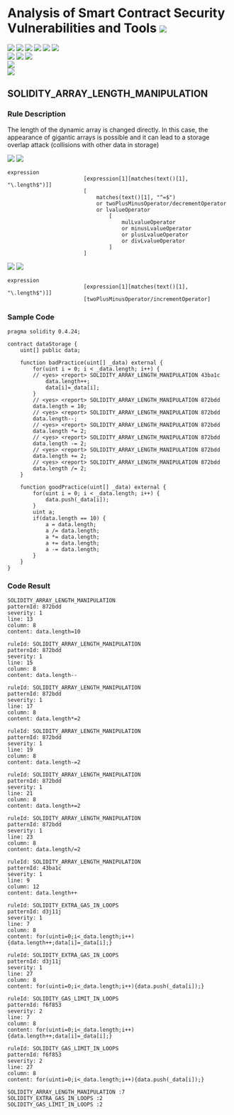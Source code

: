 # Analysis of Smart Contract Security Vulnerabilities and Tools ![](https://img.shields.io/badge/-Live-brightgreen)
![](https://img.shields.io/badge/Batch-UG21CYS-lightgreen) ![](https://img.shields.io/badge/Batch-PG21CYS-green) ![](https://img.shields.io/badge/Batch-UG22CYS-lightgreen) ![](https://img.shields.io/badge/Batch-PG21CYS-green) ![](https://img.shields.io/badge/Batch-PhD-darkgreen) ![](https://img.shields.io/badge/-B_RIG-darkgreen)<br/>   ![](https://img.shields.io/badge/BlockchainCourse-21CY712-green)  ![](https://img.shields.io/badge/-M.Tech_Dissertation-blue) ![](https://img.shields.io/badge/Focus-Smart_Contract_Security-yellow) <br/>
![](https://img.shields.io/badge/Blockchain-Ethereum-blue)   <br/> 
![](https://img.shields.io/badge/Language-Solidity-blue)

## SOLIDITY_ARRAY_LENGTH_MANIPULATION

### Rule Description
The length of the dynamic array is changed directly. In this case, the appearance of gigantic arrays is possible and it can lead to a storage overlap attack (collisions with other data in storage)

![](https://img.shields.io/badge/Pattern_ID-872bdd-gold) ![](https://img.shields.io/badge/Severity-1-brown) 

```
expression
                        [expression[1][matches(text()[1], "\.length$")]]
                        [
                            matches(text()[1], "^=$")
                            or twoPlusMinusOperator/decrementOperator
                            or lvalueOperator
                                [
                                    mulLvalueOperator
                                    or minusLvalueOperator
                                    or plusLvalueOperator
                                    or divLvalueOperator
                                ]
                        ]
```

![](https://img.shields.io/badge/Pattern_ID-43ba1c-gold) ![](https://img.shields.io/badge/Severity-1-brown) 

```
expression
                        [expression[1][matches(text()[1], "\.length$")]]
                        [twoPlusMinusOperator/incrementOperator]

```

### Sample Code

```
pragma solidity 0.4.24;

contract dataStorage {
    uint[] public data;

    function badPractice(uint[] _data) external {
        for(uint i = 0; i < _data.length; i++) {
        // <yes> <report> SOLIDITY_ARRAY_LENGTH_MANIPULATION 43ba1c
            data.length++;
            data[i]=_data[i];
        }
        // <yes> <report> SOLIDITY_ARRAY_LENGTH_MANIPULATION 872bdd
        data.length = 10;
        // <yes> <report> SOLIDITY_ARRAY_LENGTH_MANIPULATION 872bdd
        data.length--;
        // <yes> <report> SOLIDITY_ARRAY_LENGTH_MANIPULATION 872bdd
        data.length *= 2;
        // <yes> <report> SOLIDITY_ARRAY_LENGTH_MANIPULATION 872bdd
        data.length -= 2;
        // <yes> <report> SOLIDITY_ARRAY_LENGTH_MANIPULATION 872bdd
        data.length += 2;
        // <yes> <report> SOLIDITY_ARRAY_LENGTH_MANIPULATION 872bdd
        data.length /= 2;
    }

    function goodPractice(uint[] _data) external {
        for(uint i = 0; i < _data.length; i++) {
            data.push(_data[i]);
        }
        uint a;
        if(data.length == 10) {
            a = data.length;
            a /= data.length;
            a *= data.length;
            a += data.length;
            a -= data.length;
        }
    }
}
```
### Code Result

```
SOLIDITY_ARRAY_LENGTH_MANIPULATION
patternId: 872bdd
severity: 1
line: 13
column: 8
content: data.length=10

ruleId: SOLIDITY_ARRAY_LENGTH_MANIPULATION
patternId: 872bdd
severity: 1
line: 15
column: 8
content: data.length--

ruleId: SOLIDITY_ARRAY_LENGTH_MANIPULATION
patternId: 872bdd
severity: 1
line: 17
column: 8
content: data.length*=2

ruleId: SOLIDITY_ARRAY_LENGTH_MANIPULATION
patternId: 872bdd
severity: 1
line: 19
column: 8
content: data.length-=2

ruleId: SOLIDITY_ARRAY_LENGTH_MANIPULATION
patternId: 872bdd
severity: 1
line: 21
column: 8
content: data.length+=2

ruleId: SOLIDITY_ARRAY_LENGTH_MANIPULATION
patternId: 872bdd
severity: 1
line: 23
column: 8
content: data.length/=2

ruleId: SOLIDITY_ARRAY_LENGTH_MANIPULATION
patternId: 43ba1c
severity: 1
line: 9
column: 12
content: data.length++

ruleId: SOLIDITY_EXTRA_GAS_IN_LOOPS
patternId: d3j11j
severity: 1
line: 7
column: 8
content: for(uinti=0;i<_data.length;i++){data.length++;data[i]=_data[i];}

ruleId: SOLIDITY_EXTRA_GAS_IN_LOOPS
patternId: d3j11j
severity: 1
line: 27
column: 8
content: for(uinti=0;i<_data.length;i++){data.push(_data[i]);}

ruleId: SOLIDITY_GAS_LIMIT_IN_LOOPS
patternId: f6f853
severity: 2
line: 7
column: 8
content: for(uinti=0;i<_data.length;i++){data.length++;data[i]=_data[i];}

ruleId: SOLIDITY_GAS_LIMIT_IN_LOOPS
patternId: f6f853
severity: 2
line: 27
column: 8
content: for(uinti=0;i<_data.length;i++){data.push(_data[i]);}

SOLIDITY_ARRAY_LENGTH_MANIPULATION :7
SOLIDITY_EXTRA_GAS_IN_LOOPS :2
SOLIDITY_GAS_LIMIT_IN_LOOPS :2


```
